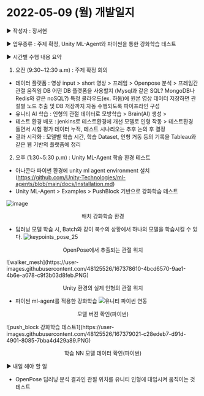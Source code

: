 # 2022-05-09 (월) 개발일지

▶ 작성자 : 장서현 

▶ 업무종류 : 주제 확정, Unity ML-Agent와 파이썬을 통한 강화학습 테스트  

▶ 시간별 수행 내용 요약  

1. 오전 (9:30~12:30 a.m) : 주제 확정 회의 

  - 데이터 플랫폼 : 영상 input > short 영상 > 프레임 > Openpose 분석 > 프레임간 관절 움직임 DB
                   어떤 DB 플랫폼을 사용할지 (Mysql과 같은 SQL? MongoDB나 Redis와 같은 noSQL?)
                   특정 클라우드(ex. 하둡)에 원본 영상 데이터 저장하면 관절별 노드 추출 및 DB 저장까지 자동 수행되도록 파이프라인 구성
  - 유니티 AI 학습 : 인형의 관절 데이터로 모방학습 > Brain(AI) 생성 > 
  - 테스트 환경 배포 : jenkins로 테스트환경에 개선 모델로 인형 작동 > 테스트환경 돌면서 시험 평가 데이터 누적,
                      테스트 시나리오는 추후 논의 후 결정
  - 결과 시각화 : 모델별 학습 시간, 학습 Dataset, 인형 거동 등의 기록을 Tableau와 같은 웹 기반의 플랫폼에 정리  

2. 오후 (1:30~5:30 p.m) : Unity ML-Agent 학습 환경 테스트 

-  아나콘다 파이썬 환경에 unity ml agent environment 설치 (https://github.com/Unity-Technologies/ml-agents/blob/main/docs/Installation.md)
-  Unity ML-Agent > Examples > PushBlock 기반으로 강화학습 테스트

  ![image](https://user-images.githubusercontent.com/48125526/167377355-06b1ec17-c6c0-4c4e-8e29-2df23c3e7cca.png) 
 <p align="center"> 배치 강화학습 환경 </p> 
 
- 딥러닝 모델 학습 시, Batch와 같이 복수의 상황에서 하나의 모델을 학습시킬 수 있다.
 ![keypoints_pose_25](https://user-images.githubusercontent.com/48125526/167378550-a6d5838b-6db6-4ae6-af76-46420521f484.png)
<p align="center"> OpenPose에서 추출되는 관절 위치 </p> 
 ![walker_mesh](https://user-images.githubusercontent.com/48125526/167378610-4bcd6570-9ae1-4b6e-a078-c9f3b03d8feb.PNG)
<p align="center"> Unity 환경의 실제 인형의 관절 위치 </p> 

- 파이썬 ml-agent를 적용한 강화학습
 ![유니티 파이썬 연동](https://user-images.githubusercontent.com/48125526/167378921-3756a44e-33b2-4d51-bae0-b9d8ab2e2a82.PNG)
<p align="center"> 모델 버젼 확인(파이썬) </p>
 ![push_block 강화학습 테스트1](https://user-images.githubusercontent.com/48125526/167379021-c28edeb7-d91d-4901-8085-7bba4d429a89.PNG)
<p align="center"> 학습 NN 모델 데이터 확인(파이썬) </p>

▶  내일 해야 할 일
- OpenPose 딥러닝 분석 결과인 관절 위치를 유니티 인형에 대입시켜 움직이는 것 테스트
